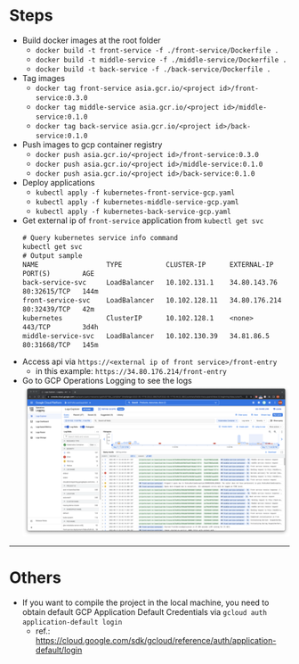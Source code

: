 # Steps
- Build docker images at the root folder
  - `docker build -t front-service -f ./front-service/Dockerfile .`
  - `docker build -t middle-service -f ./middle-service/Dockerfile .`
  - `docker build -t back-service -f ./back-service/Dockerfile .`
- Tag images
  - `docker tag front-service asia.gcr.io/<project id>/front-service:0.3.0`
  - `docker tag middle-service asia.gcr.io/<project id>/middle-service:0.1.0`
  - `docker tag back-service asia.gcr.io/<project id>/back-service:0.1.0`
- Push images to gcp container registry
  - `docker push asia.gcr.io/<project id>/front-service:0.3.0`
  - `docker push asia.gcr.io/<project id>/middle-service:0.1.0`
  - `docker push asia.gcr.io/<project id>/back-service:0.1.0`
- Deploy applications
  - `kubectl apply -f kubernetes-front-service-gcp.yaml`
  - `kubectl apply -f kubernetes-middle-service-gcp.yaml`
  - `kubectl apply -f kubernetes-back-service-gcp.yaml`
- Get external ip of `front-service` application from `kubectl get svc`
  ```shell
  # Query kubernetes service info command
  kubectl get svc
  # Output sample
  NAME                 TYPE           CLUSTER-IP      EXTERNAL-IP     PORT(S)        AGE
  back-service-svc     LoadBalancer   10.102.131.1    34.80.143.76    80:32615/TCP   144m
  front-service-svc    LoadBalancer   10.102.128.11   34.80.176.214   80:32439/TCP   42m
  kubernetes           ClusterIP      10.102.128.1    <none>          443/TCP        3d4h
  middle-service-svc   LoadBalancer   10.102.130.39   34.81.86.5      80:31668/TCP   145m
  ```
- Access api via `https://<external ip of front service>/front-entry`
  - in this example: `https://34.80.176.214/front-entry`
- Go to GCP Operations Logging to see the logs ![](/image/cloud_operations_logging.png)
---
# Others
- If you want to compile the project in the local machine, you need to obtain default GCP Application Default Credentials via `gcloud auth application-default login`
  - ref.: https://cloud.google.com/sdk/gcloud/reference/auth/application-default/login